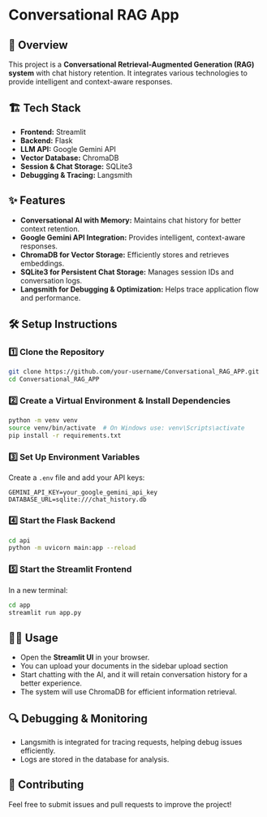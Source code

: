 # Conversational RAG App

## 🚀 Overview

This project is a **Conversational Retrieval-Augmented Generation (RAG) system** with chat history retention. It integrates various technologies to provide intelligent and context-aware responses.

## 🏗️ Tech Stack

- **Frontend:** Streamlit
- **Backend:** Flask
- **LLM API:** Google Gemini API
- **Vector Database:** ChromaDB
- **Session & Chat Storage:** SQLite3
- **Debugging & Tracing:** Langsmith

## ✨ Features

- **Conversational AI with Memory:** Maintains chat history for better context retention.
- **Google Gemini API Integration:** Provides intelligent, context-aware responses.
- **ChromaDB for Vector Storage:** Efficiently stores and retrieves embeddings.
- **SQLite3 for Persistent Chat Storage:** Manages session IDs and conversation logs.
- **Langsmith for Debugging & Optimization:** Helps trace application flow and performance.

## 🛠️ Setup Instructions

### 1️⃣ Clone the Repository

```sh
git clone https://github.com/your-username/Conversational_RAG_APP.git
cd Conversational_RAG_APP
```

### 2️⃣ Create a Virtual Environment & Install Dependencies

```sh
python -m venv venv
source venv/bin/activate  # On Windows use: venv\Scripts\activate
pip install -r requirements.txt
```

### 3️⃣ Set Up Environment Variables

Create a `.env` file and add your API keys:

```
GEMINI_API_KEY=your_google_gemini_api_key
DATABASE_URL=sqlite:///chat_history.db
```

### 4️⃣ Start the Flask Backend

```sh
cd api
python -m uvicorn main:app --reload
```

### 5️⃣ Start the Streamlit Frontend

In a new terminal:

```sh
cd app
streamlit run app.py
```

## 🧑‍💻 Usage

- Open the **Streamlit UI** in your browser.
- You can upload your documents in the sidebar upload section
- Start chatting with the AI, and it will retain conversation history for a better experience.
- The system will use ChromaDB for efficient information retrieval.

## 🔍 Debugging & Monitoring

- Langsmith is integrated for tracing requests, helping debug issues efficiently.
- Logs are stored in the database for analysis.

## 🤝 Contributing

Feel free to submit issues and pull requests to improve the project!



